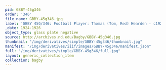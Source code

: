 ```yaml
---
pid: GBBY-45g346
order: '346'
file_name: GBBY-45g346.jpg
label: 'GBBY 45G/346: Football Player: Thomas (Tom, Red) Hearden - c1924-1926'
_date: 1924-1926
object_type: glass plate negative
source: http://archives.nd.edu/Bagby/GBBY-45g346.jpg
thumbnail: "/img/derivatives/simple/GBBY-45g346/thumbnail.jpg"
manifest: "/img/derivatives/iiif/images/GBBY-45g346/manifest.json"
full: "/img/derivatives/simple/GBBY-45g346/full.jpg"
layout: generic_collection_item
collection: bagby
---
```

